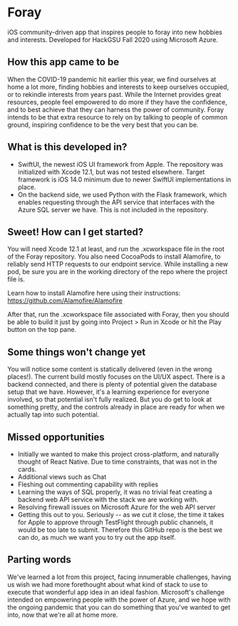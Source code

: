 # Foray
iOS community-driven app that inspires people to foray into new hobbies and interests. Developed for HackGSU Fall 2020 using Microsoft Azure.

## How this app came to be
When the COVID-19 pandemic hit earlier this year, we find ourselves at home a lot more, finding hobbies and interests to keep ourselves occupied, or to rekindle interests from years past. While the Internet provides great resources, people feel empowered to do more if they have the confidence, and to best achieve that they can harness the power of community. Foray intends to be that extra resource to rely on by talking to people of common ground, inspiring confidence to be the very best that you can be.

## What is this developed in?
- SwiftUI, the newest iOS UI framework from Apple. The repository was initialized with Xcode 12.1, but was not tested elsewhere. Target framework is iOS 14.0 minimum due to newer SwiftUI implementations in place.
- On the backend side, we used Python with the Flask framework, which enables requesting through the API service that interfaces with the Azure SQL server we have. This is not included in the repository.

## Sweet! How can I get started?
You will need Xcode 12.1 at least, and run the .xcworkspace file in the root of the Foray repository. You also need CocoaPods to install Alamofire, to reliably send HTTP requests to our endpoint service. While installing a new pod, be sure you are in the working directory of the repo where the project file is.

Learn how to install Alamofire here using their instructions: https://github.com/Alamofire/Alamofire

After that, run the .xcworkspace file associated with Foray, then you should be able to build it just by going into Project > Run in Xcode or hit the Play button on the top pane.

## Some things won't change yet
You will notice some content is statically delivered (even in the wrong places!). The current build mostly focuses on the UI/UX aspect. There is a backend connected, and there is plenty of potential given the database setup that we have. However, it's a learning experience for everyone involved, so that potential isn't fully realized. But you do get to look at something pretty, and the controls already in place are ready for when we actually tap into such potential.

## Missed opportunities

- Initially we wanted to make this project cross-platform, and naturally thought of React Native. Due to time constraints, that was not in the cards.
- Additional views such as Chat
- Fleshing out commenting capability with replies
- Learning the ways of SQL properly, it was no trivial feat creating a backend web API service with the stack we are working with.
- Resolving firewall issues on Microsoft Azure for the web API server
- Getting this out to you. Seriously -- as we cut it close, the time it takes for Apple to approve through TestFlight through public channels, it would be too late to submit. Therefore this GitHub repo is the best we can do, as much we want you to try out the app itself.

## Parting words
We've learned a lot from this project, facing innumerable challenges, having us wish we had more forethought about what kind of stack to use to execute that wonderful app idea in an ideal fashion. Microsoft's challenge intended on empowering people with the power of Azure, and we hope with the ongoing pandemic that you can do something that you've wanted to get into, now that we're all at home more.
